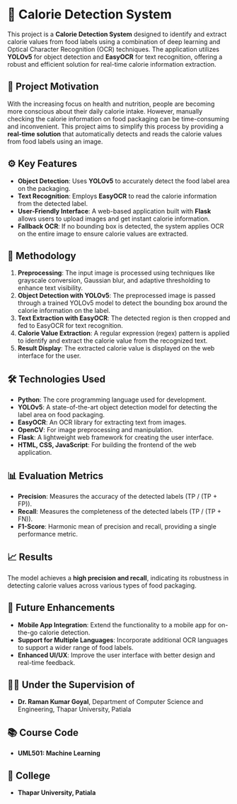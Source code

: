 # 🍎 Calorie Detection System

This project is a **Calorie Detection System** designed to identify and extract calorie values from food labels using a combination of deep learning and Optical Character Recognition (OCR) techniques. The application utilizes **YOLOv5** for object detection and **EasyOCR** for text recognition, offering a robust and efficient solution for real-time calorie information extraction.

## 📝 Project Motivation

With the increasing focus on health and nutrition, people are becoming more conscious about their daily calorie intake. However, manually checking the calorie information on food packaging can be time-consuming and inconvenient. This project aims to simplify this process by providing a **real-time solution** that automatically detects and reads the calorie values from food labels using an image.

## ⚙️ Key Features

- **Object Detection**: Uses **YOLOv5** to accurately detect the food label area on the packaging.
- **Text Recognition**: Employs **EasyOCR** to read the calorie information from the detected label.
- **User-Friendly Interface**: A web-based application built with **Flask** allows users to upload images and get instant calorie information.
- **Fallback OCR**: If no bounding box is detected, the system applies OCR on the entire image to ensure calorie values are extracted.

## 🧠 Methodology

1. **Preprocessing**: The input image is processed using techniques like grayscale conversion, Gaussian blur, and adaptive thresholding to enhance text visibility.
2. **Object Detection with YOLOv5**: The preprocessed image is passed through a trained YOLOv5 model to detect the bounding box around the calorie information on the label.
3. **Text Extraction with EasyOCR**: The detected region is then cropped and fed to EasyOCR for text recognition.
4. **Calorie Value Extraction**: A regular expression (regex) pattern is applied to identify and extract the calorie value from the recognized text.
5. **Result Display**: The extracted calorie value is displayed on the web interface for the user.

## 🛠️ Technologies Used

- **Python**: The core programming language used for development.
- **YOLOv5**: A state-of-the-art object detection model for detecting the label area on food packaging.
- **EasyOCR**: An OCR library for extracting text from images.
- **OpenCV**: For image preprocessing and manipulation.
- **Flask**: A lightweight web framework for creating the user interface.
- **HTML, CSS, JavaScript**: For building the frontend of the web application.

## 📊 Evaluation Metrics

- **Precision**: Measures the accuracy of the detected labels (TP / (TP + FP)).
- **Recall**: Measures the completeness of the detected labels (TP / (TP + FN)).
- **F1-Score**: Harmonic mean of precision and recall, providing a single performance metric.

## 📈 Results

The model achieves a **high precision and recall**, indicating its robustness in detecting calorie values across various types of food packaging.

## 🌟 Future Enhancements

- **Mobile App Integration**: Extend the functionality to a mobile app for on-the-go calorie detection.
- **Support for Multiple Languages**: Incorporate additional OCR languages to support a wider range of food labels.
- **Enhanced UI/UX**: Improve the user interface with better design and real-time feedback.


## 🧑‍🏫 Under the Supervision of

- **Dr. Raman Kumar Goyal**, Department of Computer Science and Engineering, Thapar University, Patiala

## 📚 Course Code

- **UML501: Machine Learning**

## 🏫 College

- **Thapar University, Patiala**
